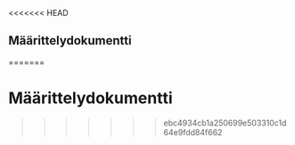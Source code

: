 <<<<<<< HEAD
## Määrittelydokumentti
=======
# Määrittelydokumentti

>>>>>>> ebc4934cb1a250699e503310c1d64e9fdd84f662
